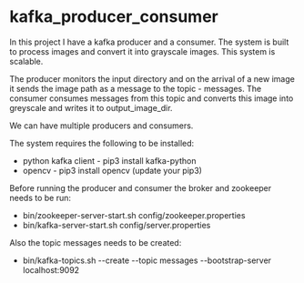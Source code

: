 # kafka_producer_consumer

In this project I have a kafka producer and a consumer. The system is built to process images and convert it into grayscale images. This system is scalable.

The producer monitors the input directory and on the arrival of a new image it sends the image path as a message to the topic - messages. The consumer consumes messages from this topic and converts this image into greyscale and writes it to output_image_dir.

We can have multiple producers and consumers.

The system requires the following to be installed: 
- python kafka client - pip3 install kafka-python
- opencv - pip3 install opencv (update your pip3)

Before running the producer and consumer the broker and zookeeper needs to be run:
- bin/zookeeper-server-start.sh config/zookeeper.properties
- bin/kafka-server-start.sh config/server.properties

Also the topic messages needs to be created:
- bin/kafka-topics.sh --create --topic messages --bootstrap-server localhost:9092
